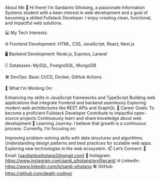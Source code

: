 About Me 👋
Hi there! I’m Sardianto Sihotang, a passionate Information Systems student with a keen interest in web development and a goal of becoming a skilled Fullstack Developer. I enjoy creating clean, functional, and impactful web solutions.

💻 My Tech Interests:

🌐 Frontend Development: HTML, CSS, JavaScript, React, Next.js


🖥️ Backend Development: Node.js, Express, Laravel

🗄️ Databases: MySQL, PostgreSQL, MongoDB

🛠️ DevOps: Basic CI/CD, Docker, GitHub Actions

🚀 What I’m Working On:

  Enhancing my skills in JavaScript frameworks and TypeScript
Building web applications that integrate frontend and backend seamlessly
Exploring modern web architectures like REST APIs and GraphQL
🎯 Career Goals:
To become a proficient Fullstack Developer
Contribute to impactful open-source projects
Continuously learn and share knowledge about web development
🌱 Learning Journey:
I believe that growth is a continuous process. Currently, I’m focusing on:

Improving problem-solving skills with data structures and algorithms.
Understanding design patterns and best practices for scalable web apps.
Exploring new technologies in the web ecosystem.
📫 Let’s Connect:
📧 Email: [sardiantosihotang2@gmail.com]
📸 Instagram: https://www.instagram.com/sardi_sihotang/profilecard/
🌐 LinkedIn: https://www.linkedin.com/in/sardi-sihotang
🛠️ GitHub: https://github.com/death-coding/
